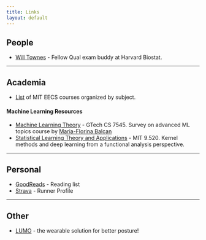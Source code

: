 ```yaml
---
title: Links
layout: default
---
```


## People

* [Will Townes](https://willtownes.github.io/) - Fellow Qual exam buddy at Harvard Biostat.

---

## Academia

* [List](https://www.eecs.mit.edu/docs/grad/EECS-TQE-Plan-Instructions-for-Graduate-Counselors.pdf) of MIT EECS courses organized by subject.

#### Machine Learning Resources

* [Machine Learning Theory](http://www.cs.cmu.edu/~ninamf/ML13/index.html) - GTech CS 7545. Survey on advanced ML topics course by [Maria-Florina Balcan](http://www.cs.cmu.edu/~ninamf/)
* [Statistical Learning Theory and Applications](http://www.mit.edu/~9.520/fall15/) - MIT 9.520.  Kernel methods and deep learning from a functional analysis perspective.

---

## Personal 
* [GoodReads](https://www.goodreads.com/user/show/2581042-jeremiah-zhe) - Reading list
* [Strava](https://www.strava.com/athletes/10311831) - Runner Profile

---

## Other
* [LUMO](http://www.lumobodytech.com/) - the wearable  solution for better posture!



